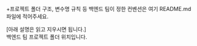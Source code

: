 +프로젝트 폴더 구조, 변수명 규칙 등 백엔드 팀이 정한 컨벤션은 여기 README.md 파일에 적어주세요.  
  
[아래 설명은 읽고 지우시면 됩니다.]  
백엔드 팀 프로젝트 폴더 위치입니다.  
